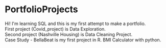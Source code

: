 # PortfolioProjects
Hi! I'm learning SQL and this is my first attempt to make a portfolio.   
First project (Covid_project) is Data Exploration.  
Second project (Nashville Housing) is Data Cleaning Project.  
Case Study - BellaBeat is my first project in R. 
BMI Calculator with python.
